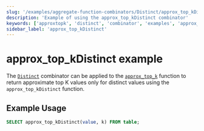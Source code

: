 ```yaml
---
slug: '/examples/aggregate-function-combinators/Distinct/approx_top_kDistinct'
description: 'Example of using the approx_top_kDistinct combinator'
keywords: ['approxtopk', 'distinct', 'combinator', 'examples', 'approx_top_kDistinct']
sidebar_label: 'approx_top_kDistinct'
---
```


# approx_top_kDistinct example

The [`Distinct`](/sql-reference/aggregate-functions/combinators#-distinct) combinator can be applied to the [`approx_top_k`](/sql-reference/aggregate-functions/reference/approxtopk) function to return approximate top K values only for distinct values using the `approx_top_kDistinct` function.

## Example Usage

```sql
SELECT approx_top_kDistinct(value, k) FROM table;
``` 